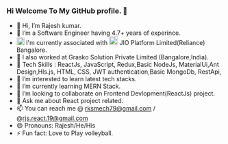### Hi Welcome To My GitHub profile. 👋

- 👋 Hi, I’m Rajesh kumar.
- 💞️ I’m a Software Engineer having 4.7+ years of experince.
- <img width="18" alt="image" src="https://github.com/user-attachments/assets/31828a17-386e-4fd6-8653-66d756f16895"> I'm currently associated with <img width="20" alt="image" src="https://github.com/user-attachments/assets/7d8b3cfc-3514-47c3-84cd-168cdcba1a35">
JIO Platform Limited(Reliance) Bangalore.
- 🔭 I also worked at Grasko Solution Private Limited (Bangalore,India).
- 🌱 Tech Skills : ReactJs, JavaScript, Redux,Basic NodeJs, MaterialUi,Ant Design,Hls.js, HTML, CSS, JWT authentication,Basic MongoDb, RestApi,
- 👀 I’m interested to learn latest tech stacks.
- 🌱 I’m currently learning MERN Stack.
- 👯 I’m looking to collaborate on Frontend Devlopment(ReactJs) project.
- 💬 Ask me about React project related.
- 📫 You can reach me @ rksmech79@gmail.com / @rjs.react.19@gmail.com
- 😄 Pronouns: Rajesh/He/His
- ⚡ Fun fact: Love to Play volleyball.

<!--
**ReactWithRajesh/ReactWithRajesh** is a ✨ _special_ ✨ repository because its `README.md` (this file) appears on your GitHub profile.

Here are some ideas to get you started:

- 🔭 I’m currently working on ...
- 🌱 I’m currently learning ...
- 👯 I’m looking to collaborate on ...
- 🤔 I’m looking for help with ...
- 💬 Ask me about ...
- 📫 How to reach me: ...
- 😄 Pronouns: ...
- ⚡ Fun fact: ...
-->

